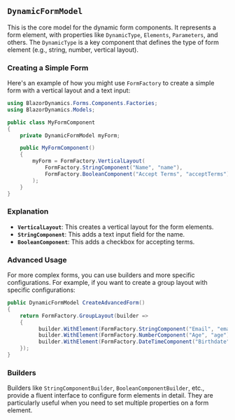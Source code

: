 ## `DynamicFormModel`
This is the core model for the dynamic form components. It represents a form element, with properties like `DynamicType`, `Elements`, `Parameters`, and others. The `DynamicType` is a key component that defines the type of form element (e.g., string, number, vertical layout).

### Creating a Simple Form
Here's an example of how you might use `FormFactory` to create a simple form with a vertical layout and a text input:

```csharp
using BlazorDynamics.Forms.Components.Factories;
using BlazorDynamics.Models;

public class MyFormComponent
{
    private DynamicFormModel myForm;

    public MyFormComponent()
    {
        myForm = FormFactory.VerticalLayout(
            FormFactory.StringComponent("Name", "name"),
            FormFactory.BooleanComponent("Accept Terms", "acceptTerms"),
        );
    }
}
```

### Explanation
- **`VerticalLayout`**: This creates a vertical layout for the form elements.
- **`StringComponent`**: This adds a text input field for the name.
- **`BooleanComponent`**: This adds a checkbox for accepting terms.

### Advanced Usage
For more complex forms, you can use builders and more specific configurations. For example, if you want to create a group layout with specific configurations:

```csharp
public DynamicFormModel CreateAdvancedForm()
{
    return FormFactory.GroupLayout(builder =>
    {
          builder.WithElement(FormFactory.StringComponent("Email", "email"));
          builder.WithElement(FormFactory.NumberComponent("Age", "age"));
          builder.WithElement(FormFactory.DateTimeComponent("Birthdate", "birthdate"));
    });
}
```

### Builders
Builders like `StringComponentBuilder`, `BooleanComponentBuilder`, etc., provide a fluent interface to configure form elements in detail. They are particularly useful when you need to set multiple properties on a form element.

